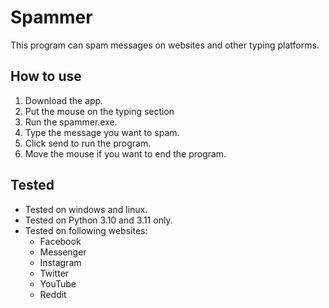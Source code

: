 # Spammer
This program can spam messages on websites and other typing platforms.

## How to use
1. Download the app.
2. Put the mouse on the typing section
3. Run the spammer.exe.
4. Type the message you want to spam.
5. Click send to run the program.
6. Move the mouse if you want to end the program.

## Tested
* Tested on windows and linux.
* Tested on Python 3.10 and 3.11 only.
* Tested on following websites:
  - Facebook
  - Messenger
  - Instagram
  - Twitter
  - YouTube
  - Reddit
